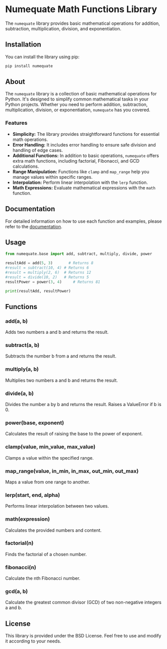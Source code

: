 # Numequate Math Functions Library

The `numequate` library provides basic mathematical operations for addition, subtraction, multiplication, division, and exponentiation.

## Installation

You can install the library using pip:

```bash
pip install numequate
```
## About

The `numequate` library is a collection of basic mathematical operations for Python. It's designed to simplify common mathematical tasks in your Python projects. Whether you need to perform addition, subtraction, multiplication, division, or exponentiation, `numequate` has you covered.

### Features

- **Simplicity:** The library provides straightforward functions for essential math operations.
- **Error Handling:** It includes error handling to ensure safe division and handling of edge cases.
- **Additional Functions:** In addition to basic operations, `numequate` offers extra math functions, including factorial, Fibonacci, and GCD calculations.
- **Range Manipulation:** Functions like `clamp` and `map_range` help you manage values within specific ranges.
- **Interpolation:** Perform linear interpolation with the `lerp` function.
- **Math Expressions:** Evaluate mathematical expressions with the `math` function.

## Documentation

For detailed information on how to use each function and examples, please refer to the [documentation](https://github.com/TuberAsk/numequate/wiki).


## Usage

```python
from numequate.base import add, subtract, multiply, divide, power

resultAdd = add(5, 3)       # Returns 8
#result = subtract(10, 4) # Returns 6
#result = multiply(2, 6)  # Returns 12
#result = divide(10, 2)   # Returns 5
resultPower = power(3, 4)     # Returns 81

print(resultAdd, resultPower)
```

## Functions

### add(a, b)
Adds two numbers a and b and returns the result.

### subtract(a, b)
Subtracts the number b from a and returns the result.

### multiply(a, b)
Multiplies two numbers a and b and returns the result.

### divide(a, b)
Divides the number a by b and returns the result. Raises a ValueError if b is 0.

### power(base, exponent)
Calculates the result of raising the base to the power of exponent.

### clamp(value, min_value, max_value)
Clamps a value within the specified range.

### map_range(value, in_min, in_max, out_min, out_max)
Maps a value from one range to another.

### lerp(start, end, alpha)
Performs linear interpolation between two values.

### math(expression)
Calculates the provided numbers and content.

### factorial(n)
Finds the factorial of a chosen number.

### fibonacci(n)
Calculate the nth Fibonacci number.

### gcd(a, b)
Calculate the greatest common divisor (GCD) of two non-negative integers a and b.

## License
This library is provided under the BSD License. Feel free to use and modify it according to your needs.